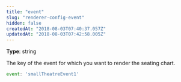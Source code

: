 ```yaml
---
title: "event"
slug: "renderer-config-event"
hidden: false
createdAt: "2018-08-03T07:40:37.057Z"
updatedAt: "2018-08-03T07:42:58.005Z"
---
```

**Type**: string

The key of the event for which you want to render the seating chart.
```javascript
event: 'smallTheatreEvent1'
```
